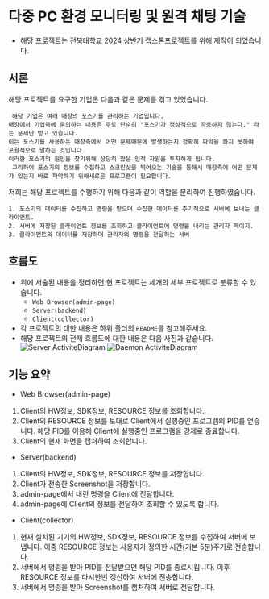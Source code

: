 # 다중 PC 환경 모니터링 및 원격 채팅 기술
- 해당 프로젝트는 전북대학교 2024 상반기 캡스톤프로젝트를 위해 제작이 되었습니다.

## 서론
 해당 프로젝트를 요구한 기업은 다음과 같은 문제를 겪고 있었습니다.
```
 해당 기업은 여러 매장의 포스기를 관리하는 기업입니다.
매장에서 기업측에 문의하는 내용은 주로 단순히 "포스기가 정상적으로 작동하지 않는다." 라는 문제만 받고 있습니다.
이는 포스기를 사용하는 매장측에서 어떤 문제때문에 발생하는지 정확히 파악을 하지 못하여 포괄적으로 말하는 것입니다.
이러한 포스기의 원인을 찾기위해 상당히 많은 인적 자원을 투자하게 됩니다.
 그리하여 포스기의 정보를 수집하고 스크린샷을 찍어오는 기술을 통해서 매장측에 어떤 문제가 있는지 바로 파악하기 위해새로운 프로그램이 필요합니다.
```
 저희는 해당 프로젝트를 수행하기 위해 다음과 같이 역할을 분리하여 진행하였습니다.
```
1. 포스기의 데이터를 수집하고 명령을 받으며 수집한 데이터를 주기적으로 서버에 보내는 클라이언트.
2. 서버에 저장된 클라이언트 정보를 조회하고 클라이언트에 명령을 내리는 관리자 페이지.
3. 클라이언트의 데이터를 저장하며 관리자의 명령을 전달하는 서버
```

## 흐름도
- 위에 서술된 내용을 정리하면 현 프로젝트는 세개의 세부 프로젝트로 분류할 수 있습니다.
  - `Web Browser(admin-page)`
  - `Server(backend)`
  - `Client(collector)`
- 각 프로젝트의 대한 내용은 하위 폴더의 `README`를 참고해주세요.
- 해당 프로젝트의 전제 흐름도에 대한 내용은 다음 사진과 같습니다.
![Server ActiviteDiagram](https://github.com/jbnu-capstone-jjinjjin/project/assets/129056857/dcfe1e79-135a-4316-85b8-6460183b8144)
![Daemon ActiviteDiagram](https://github.com/jbnu-capstone-jjinjjin/project/assets/129056857/2d3cbbe6-8c1f-4c5a-a807-8619b35b5f71)

## 기능 요약
- Web Browser(admin-page)
 1. Client의 HW정보, SDK정보, RESOURCE 정보를 조회합니다.
 2. Client의 RESOURCE 정보를 토대로 Client에서 실행중인 프로그램의 PID를 얻습니다. 해당 PID를 이용해 Client에 실행중인 프로그램을 강제로 종료합니다.
 3. Client의 현재 화면을 캡처하여 조회합니다.
- Server(backend)
 1. Client의 HW정보, SDK정보, RESOURCE 정보를 저장합니다.
 2. Client가 전송한 Screenshot을 저장합니다.
 3. admin-page에서 내린 명령을 Client에 전달합니다.
 4. admin-page에 Client의 정보를 전달하여 조회할 수 있도록 합니다.
- Client(collector)
 1. 현재 설치된 기기의 HW정보, SDK정보, RESOURCE 정보를 수집하여 서버에 보냅니다. 이중 RESOURCE 정보는 사용자가 정의한 시간(기본 5분)주기로 전송합니다.
 2. 서버에서 명령을 받아 PID를 전달받으면 해당 PID를 종료시킵니다. 이후 RESOURCE 정보를 다시한번 갱신하여 서버에 전송합니다.
 3. 서버에서 명령을 받아 Screenshot를 캡처하여 서버로 전달합니다.
